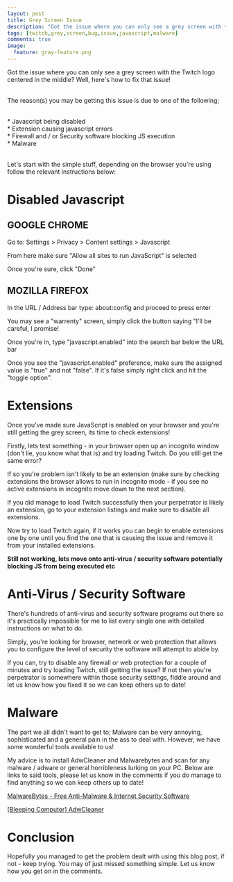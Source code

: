 ```yaml
---
layout: post
title: Grey Screen Issue
description: "Got the issue where you can only see a grey screen with the Twitch logo centered in the middle? Well, here's how to fix that issue!"
tags: [twitch,grey,screen,bug,issue,javascript,malware]
comments: true
image:
  feature: gray-feature.png
---
```


Got the issue where you can only see a grey screen with the Twitch logo centered in the middle? Well, here's how to fix that issue!

<br>The reason(s) you may be getting this issue is due to one of the following;

<br>* Javascript being disabled
<br>* Extension causing javascript errors
<br>* Firewall and / or Security software blocking JS execution
<br>* Malware

<br>Let's start with the simple stuff, depending on the browser you're using follow the relevant instructions below:

# Disabled Javascript

## GOOGLE CHROME
Go to: Settings > Privacy > Content settings > Javascript

From here make sure "Allow all sites to run JavaScript" is selected

Once you're sure, click "Done"

## MOZILLA FIREFOX
In the URL / Address bar type: about:config and proceed to press enter

You may see a "warrenty" screen, simply click the button saying "I'll be careful, I promise!

Once you're in, type "javascript.enabled" into the search bar below the URL bar

Once you see the "javascript.enabled" preference, make sure the assigned value is "true" and not "false". If it's false simply right click and hit the "toggle option".

# Extensions
Once you've made sure JavaScript is enabled on your browser and you're still getting the grey screen, its time to check extensions! 

Firstly, lets test something - in your browser open up an incognito window (don't lie, you know what that is) and try loading Twitch. Do you still get the same error? 

If so you're problem isn't likely to be an extension (make sure by checking extensions the browser allows to run in incognito mode - if you see no active extensions in incognito move down to the next section).

If you did manage to load Twitch successfully then your perpetrator is likely an extension, go to your extension listings and make sure to disable all extensions.

Now try to load Twitch again, if it works you can begin to enable extensions one by one until you find the one that is causing the issue and remove it from your installed extensions.

**Still not working, lets move onto anti-virus / security software potentially blocking JS from being executed etc**

# Anti-Virus / Security Software

There's hundreds of anti-virus and security software programs out there so it's practically impossible for me to list every single one with detailed instructions on what to do. 

Simply, you're looking for browser, network or web protection that allows you to configure the level of security the software will attempt to abide by. 

If you can, try to disable any firewall or web protection for a couple of minutes and try loading Twitch, still getting the issue? If not then you're perpetrator is somewhere within those security settings, fiddle around and let us know how you fixed it so we can keep others up to date!

# Malware

The part we all didn't want to get to; Malware can be very annoying, sophisticated and a general pain in the ass to deal with. However, we have some wonderful tools available to us! 

My advice is to install AdwCleaner and Malwarebytes and scan for any malware / adware or general horribleness lurking on your PC. Below are links to said tools, please let us know in the comments if you do manage to find anything so we can keep others up to date!

[MalwareBytes - Free Anti-Malware & Internet Security Software](https://www.malwarebytes.org/)

[[Bleeping Computer] AdwCleaner](http://www.bleepingcomputer.com/download/adwcleaner/)

# Conclusion

Hopefully you managed to get the problem dealt with using this blog post, if not - keep trying. You may of just missed something simple. Let us know how you get on in the comments. 
